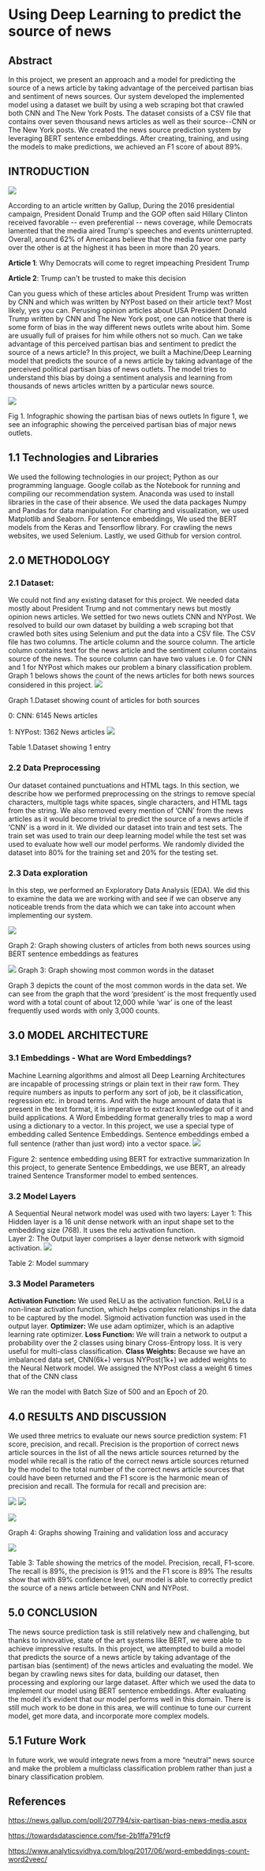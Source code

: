 # Using Deep Learning to predict the source of news
## Abstract
In this project, we present an approach and a model for predicting the source of a news article by taking advantage of the perceived partisan bias and sentiment of news sources. Our system developed the implemented model using a dataset we built by using a web scraping bot that crawled both CNN and The New York Posts. The dataset consists of a CSV file that contains over seven thousand news articles as well as their source--CNN or The New York posts. We created the news source prediction system by leveraging BERT sentence embeddings. After creating, training, and using the models to make predictions, we achieved an F1 score of about 89%.

## INTRODUCTION
![](https://d.newsweek.com/en/full/607719/djt.webp?w=790&f=082fb7486866b8a7efcddfcfb30cf017)

According to an article written by Gallup, During the 2016 presidential campaign, President Donald Trump and the GOP often said Hillary Clinton received favorable -- even preferential -- news coverage, while Democrats lamented that the media aired Trump's speeches and events uninterrupted. Overall, around 62% of Americans believe that the media favor one party over the other is at the highest it has been in more than 20 years.

**Article 1**: Why Democrats will come to regret impeaching President Trump

**Article 2**: Trump can't be trusted to make this decision

Can you guess which of these articles about President Trump was written by CNN and which was written by NYPost based on their article text? Most likely, yes you can. Perusing opinion articles about USA President Donald Trump written by CNN and The New York post, one can notice that there is some form of bias in the way different news outlets write about him. Some are usually full of praises for him while others not so much. 
Can we take advantage of this perceived partisan bias and sentiment to predict the source of a news article? In this project, we built a Machine/Deep Learning model that predicts the source of a news article by taking advantage of the perceived political partisan bias of news outlets. The model tries to understand this bias by doing a sentiment analysis and learning from thousands of news articles written by a particular news source. 

![](https://technologypursuit.edublogs.org/files/2019/05/Media-Bias-Chart_4.0_8_28_2018-min-1024x791-2e8iebg-1gop9db.jpg)

Fig 1. Infographic showing the partisan bias of news outlets
In figure 1, we see an infographic showing the perceived partisan bias of major news outlets. 

## 1.1	Technologies and Libraries
We used the following technologies in our project; Python as our programming language. Google collab as the Notebook for running and compiling our recommendation system. Anaconda was used to install libraries in the case of their absence. We used the data packages Numpy and Pandas for data manipulation. For charting and visualization, we used Matplotlib and Seaborn. For sentence embeddings, We used the BERT models from the Keras and Tensorflow library. For crawling the news websites, we used Selenium. Lastly, we used Github for version control.
## 2.0	METHODOLOGY
### 2.1	Dataset:
We could not find any existing dataset for this project. We needed data mostly about President Trump and not commentary news but mostly opinion news articles. We settled for two news outlets CNN and NYPost. We resolved to build our own dataset by building a web scraping bot that crawled both sites using Selenium and put the data into a CSV file. The CSV file has two columns. The article column and the source column.  The article column contains text for the news article and the sentiment column contains source of the news. The source column can have two values i.e. 0 for CNN and 1 for NYPost which makes our problem a binary classification problem. Graph 1 belows shows the count of the news articles for both news sources considered in this project.
![](https://lh4.googleusercontent.com/QBMC_w8KOsQOkAUahRLLYG1EDz7UJxxfizA86QRF-03Ne9_D-s7vZ3dL2pAoyta5zORMFpYDgCjNehApTcI5BZqFwiGPubwWWOpCBweaGQYGMGVLiunVDpJFT-sF9PoOtRkxVsOV)

Graph 1.Dataset showing count of articles for both sources

0: CNN: 6145 News articles

1: NYPost: 1362 News articles
![](https://lh4.googleusercontent.com/Ad5ZWw5Vpqkz0c_C3DhDXWQIF78vG-rTCRLeOTQkX1LRTIgHiLqF9W-nKT0TdA2xs6t5c3lqqkrtMq-QCCw2qfmdRAJoqSUcV5PIAOE7DYGM82KYdrASS3aUnGX2Q6duwlYWLPPI)

Table 1.Dataset showing 1 entry
### 2.2	Data Preprocessing
Our dataset contained punctuations and HTML tags. In this section, we describe how we performed preprocessing on the strings to remove special characters, multiple tags white spaces, single characters,  and HTML tags from the string. We also removed every mention of ‘CNN’ from the news articles as it would become trivial to predict the source of a news article if ‘CNN’ is a word in it.
We divided our dataset into train and test sets. The train set was used to train our deep learning model while the test set was used to evaluate how well our model performs. We randomly divided the dataset into 80% for the training set and 20% for the testing set.

### 2.3	Data exploration
In this step, we performed an Exploratory Data Analysis (EDA). We did this to examine the data we are working with and see if we can observe any noticeable trends from the data which we can take into account when implementing our system. 

![](https://lh5.googleusercontent.com/B1pSESN6zJr5Dp_DJdFHIk5F20LmCvwI-kSpr6_8UVqu7XmdGuRXhj43bm1MnaN9ENMoavxq8zKouhNE93e_R746HZDhfmHoyYB0dn9T)

Graph 2: Graph showing clusters of articles from both news sources using BERT sentence embeddings as features

![](https://lh3.googleusercontent.com/ALZOJBJVXrJgzQyPE-D7v0IUt1kiVhEsMAHymBYv3RRinTAv9d4uDbXfWLnZfhcD4Elnr0dzln5zGAf-3LCircM9U8R3il0W5vUfVft1i9Qnt14AQ6JhB8-spZgdfZKwFVrHifav)
Graph 3: Graph showing most common words in the dataset

Graph 3 depicts the count of the most common words in the data set. We can see from the graph that the word ‘president’ is the most frequently used word with a total count of about 12,000 while ‘war’ is one of the least frequently used words with only 3,000 counts.
##  3.0	MODEL ARCHITECTURE
### 3.1	Embeddings - What are Word Embeddings? 
Machine Learning algorithms and almost all Deep Learning Architectures are incapable of processing strings or plain text in their raw form. They require numbers as inputs to perform any sort of job, be it classification, regression etc. in broad terms. And with the huge amount of data that is present in the text format, it is imperative to extract knowledge out of it and build applications.
A Word Embedding format generally tries to map a word using a dictionary to a vector. In this project, we use a special type of embedding called Sentence Embeddings. Sentence embeddings embed a full sentence (rather than just word) into a vector space. 
![](https://lh4.googleusercontent.com/7bCUYDwIG1CaKcczvG6VDK392oELUIStOnn3kmYZXD9IQZXeZ3eqggKLrvGapZnIewAufyA7wTE7FIcKAF0orj_-kmmWoixMakNgktSwYmJbWukPifhOfq6NfoEw0I456M3mCTGf)

Figure 2: sentence embedding using BERT for extractive summarization
In this project, to generate Sentence Embeddings, we use BERT, an already trained Sentence Transformer model to embed sentences. 
### 3.2	Model Layers
A Sequential Neural network model was used with two layers:
Layer 1: This Hidden layer is a 16 unit dense network with an input shape set to the embedding size (768). It uses the relu activation function.  
Layer 2: The Output layer comprises a layer dense network with sigmoid activation.
![](https://lh6.googleusercontent.com/wGelZyoMHs9jb5OKHdv9l6dYOhZF1edAa2DsX8bMCgMwUq-CXDHAURaH0QbrgrqVikwzzO5eBgl_r0JuTtHSN4QgetTgCvq2IANbCzDDDcsUnpt-DfH_bwJMN7oFo8BDqz1rBwy-)

Table 2: Model summary
### 3.3	Model Parameters
**Activation Function:** We used ReLU as the activation function. ReLU is a non-linear activation function, which helps complex relationships in the data to be captured by the model. Sigmoid activation function was used in the output layer.
**Optimizer:** We use adam optimizer, which is an adaptive learning rate optimizer.
**Loss Function:** We will train a network to output a probability over the 2 classes using binary Cross-Entropy loss. It is very useful for multi-class classification.
**Class Weights:** Because we have an imbalanced data set, CNN(6k+) versus NYPost(1k+) we added weights to the Neural Network model. We assigned the NYPost class a weight 6 times that of the CNN class

We ran the model with Batch Size of 500 and an Epoch of 20. 

## 4.0 RESULTS AND DISCUSSION
We used three metrics to evaluate our news source prediction system: F1 score, precision, and recall. Precision is the proportion of correct news article sources in the list of all the news article sources returned by the model while recall is the ratio of the correct news article sources returned by the model to the total number of the correct news article sources that could have been returned and the F1 score is the harmonic mean of precision and recall. The formula for recall and precision are: 

![](https://miro.medium.com/max/888/1*7J08ekAwupLBegeUI8muHA.png)
![](https://miro.medium.com/max/1124/1*V27Dd47fxtCB-u561I8nYQ.png)

![](https://lh6.googleusercontent.com/_fE1Rz4B3al22Jus_wNEOMH0VzRn9kc-Wsqw-I7IBkljz6uCH8Gu1W2rLZzLe3ezXaw3wwY2gz1ghvhpxbzD-H6tym02SCs_ULR0o9wFisdhvoCeAxqZ-onmyeaGX3INGjbv85EV)

Graph 4: Graphs showing Training and validation loss and accuracy

![](https://lh6.googleusercontent.com/Cf5fm8dUmNk2lnC7sW-ZzsFUsFuRlnON7nsZ79e7kGw92fz14aoKtYS2I1XvVqNHI8QA0I9fnAIpzYEnko_oGwZ2CKWvxhdTbnME3nGy03Sp0C43qLu4StBeXA6bwH7rLWGcdcko)

Table 3: Table showing the metrics of the model. Precision, recall, F1-score.
The recall is 89%, the precision is 91% and the F1 score is 89%
The results show that with 89% confidence level, our model is able to correctly predict the source of a news article between CNN and NYPost.
## 5.0	CONCLUSION
The news source prediction task is still relatively new and challenging, but thanks to innovative, state of the art systems like BERT, we were able to achieve impressive results. In this project, we attempted to build a model that predicts the source of a news article by taking advantage of the partisan bias (sentiment) of the news articles and evaluating the model. We began by crawling news sites for data, building our dataset, then processing and exploring our large dataset. After which we used the data to implement our model using BERT sentence embeddings. After evaluating the model it’s evident that our model performs well in this domain. There is still much work to be done in this area, we will continue to tune our current model, get more data, and incorporate more complex models.
## 5.1	Future Work
In future work, we would integrate news from a more “neutral” news source and make the problem a multiclass classification problem rather than just a binary classification problem. 
## References
https://news.gallup.com/poll/207794/six-partisan-bias-news-media.aspx

https://towardsdatascience.com/fse-2b1ffa791cf9

https://www.analyticsvidhya.com/blog/2017/06/word-embeddings-count-word2veec/
